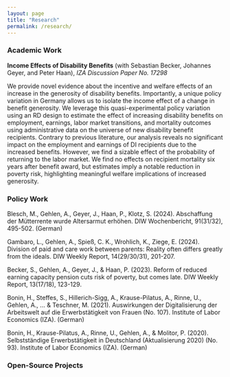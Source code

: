 ```yaml
---
layout: page
title: "Research"
permalink: /research/
---
```


### Academic Work

**Income Effects of Disability Benefits** (with Sebastian Becker, Johannes Geyer, and Peter Haan), *IZA Discussion Paper No. 17298*

We provide novel evidence about the incentive and welfare effects of an
increase in the generosity of disability benefits. Importantly, a unique policy variation in Germany allows us to isolate the income effect of a change in benefit generosity. We leverage this quasi-experimental policy variation using an RD design to estimate the effect of increasing disability benefits on employment, earnings, labor market transitions, and mortality outcomes using administrative data on the universe of new disability benefit recipients. Contrary to previous literature, our analysis reveals no significant impact on the employment and earnings of DI recipients due to the increased benefits. However, we find a sizable effect of the probability of returning to the labor market. We find no effects on recipient mortality six years after benefit award, but estimates imply a notable reduction in poverty risk, highlighting meaningful welfare implications of increased generosity.



### Policy Work 

Blesch, M., Gehlen, A., Geyer, J., Haan, P., Klotz, S. (2024). Abschaffung der Mütterrente wurde Altersarmut erhöhen. DIW Wochenbericht, 91(31/32), 495-502. (German)

Gambaro, L., Gehlen, A., Spieß, C. K., Wrohlich, K., Ziege, E. (2024). Division of paid and care work between parents: Reality often differs greatly from the ideals. DIW Weekly Report, 14(29/30/31), 201-207.

Becker, S., Gehlen, A., Geyer, J., & Haan, P. (2023). Reform of reduced earning capacity pension cuts risk of poverty, but comes late. DIW Weekly Report, 13(17/18), 123-129.

Bonin, H., Steffes, S., Hillerich-Sigg, A., Krause-Pilatus, A., Rinne, U., Gehlen, A., ... & Teschner, M. (2021). Auswirkungen der Digitalisierung der Arbeitswelt auf die Erwerbstätigkeit von Frauen (No. 107). Institute of Labor Economics (IZA). (German)

Bonin, H., Krause-Pilatus, A., Rinne, U., Gehlen, A., & Molitor, P. (2020). Selbstständige Erwerbstätigkeit in Deutschland (Aktualisierung 2020) (No. 93). Institute of Labor Economics (IZA). (German)


### Open-Source Projects
